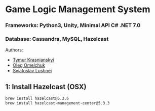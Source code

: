 # Game Logic Management System
### Frameworks: Python3, Unity, Minimal API C# .NET 7.0
### Database: Cassandra, MySQL, Hazelcast

Authors: 
- [Tymur Krasnianskyi](https://github.com/trlumph/)
- [Oleg Omelchuk]()
- [Sviatoslav Lushnei]()

## 1: Install Hazelcast (OSX)
```bash
brew install hazelcast@5.3.6
brew install hazelcast-management-center@5.3.3
```
